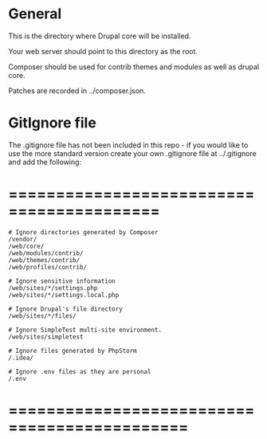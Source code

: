 # General

This is the directory where Drupal core will be installed.

Your web server should point to this directory as the root.

Composer should be used for contrib themes and modules as well as drupal core.

Patches are recorded in ../composer.json. 



# GitIgnore file
The .gitignore file has not been included in this repo - if you would like to use the more standard version create your own .gitignore file at ../.gitignore and add the following:

# ========================================== #
```
# Ignore directories generated by Composer
/vendor/
/web/core/
/web/modules/contrib/
/web/themes/contrib/
/web/profiles/contrib/

# Ignore sensitive information
/web/sites/*/settings.php
/web/sites/*/settings.local.php

# Ignore Drupal's file directory
/web/sites/*/files/

# Ignore SimpleTest multi-site environment.
/web/sites/simpletest

# Ignore files generated by PhpStorm
/.idea/

# Ignore .env files as they are personal
/.env
```
# ============================================= #
